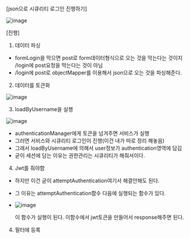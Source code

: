 [json으로 시큐리티 로그인 진행하기]

![image](https://user-images.githubusercontent.com/108928206/198237521-ce6bc0b3-ed5b-4d19-9351-40fecc62583b.png)

[진행]

1) 데이터 파싱

- formLogin을 막으면 post로 form데이터형식으로 오는 것을 막는다는 것이지 /login에 post요청을 막는다는 것이 아님
- /login에 post로 objectMapper를 이용해서 json으로 오는 것을 파싱해준다.

2) 데이터를 토큰화

![image](https://user-images.githubusercontent.com/108928206/198237626-4cc2389c-798c-4b2d-bf84-eb79b368cdbc.png)

3) loadByUsername을 실행

![image](https://user-images.githubusercontent.com/108928206/198237714-da21598b-3cce-47ca-bd82-3c90413c680b.png)

- authenticationManager에게 토큰을 넘겨주면 서비스가 실행
- 그러면 서비스와 시큐리티 로그인이 진행(이건 내가 따로 정리 해놓음)
- 그래서 loadByUsername에 의해서 user정보가 authentication영역에 담김
- 굳이 세션에 담는 이유는 권한관리는 시큐리티가 해줘서이다.

4) Jwt를 줘야함

- 하지만 이건 굳이 attemptAuthentication여기서 해결안해도 된다.
- 그 이유는 attemptAuthentication함수 다음에 실행되는 함수가 있다.
- ![image](https://user-images.githubusercontent.com/108928206/198246137-a741caa8-1383-4f1d-9eb3-bb59db935133.png)
  
  이 함수가 실행이 된다. 이함수에서 jwt토큰을 만들어서 response해주면 된다.
  

4) 필터에 등록

